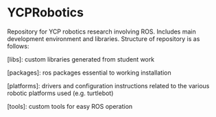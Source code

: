# YCPRobotics
Repository for YCP robotics research involving ROS. Includes main development environment and libraries. Structure of repository is as follows:

[libs]: custom libraries generated from student work

[packages]: ros packages essential to working installation

[platforms]: drivers and configuration instructions related to the various robotic platforms used (e.g. turtlebot)

[tools]: custom tools for easy ROS operation

